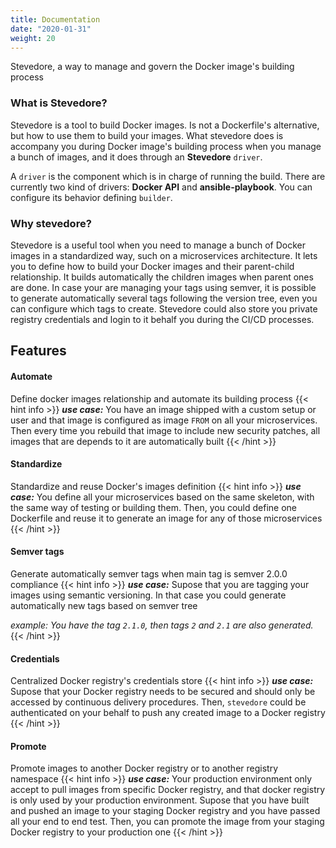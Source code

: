 ```yaml
---
title: Documentation
date: "2020-01-31"
weight: 20
---
```


Stevedore, a way to manage and govern the Docker image's building process

### What is Stevedore?

Stevedore is a tool to build Docker images. Is not a Dockerfile's alternative, but how to use them to build your images. 
What stevedore does is accompany you during Docker image's building process when you manage a bunch of images, and it does through an **Stevedore** `driver`.

A `driver` is the component which is in charge of running the build. There are currently two kind of drivers: **Docker API** and **ansible-playbook**. You can configure its behavior defining `builder`.

### Why stevedore?

Stevedore is a useful tool when you need to manage a bunch of Docker images in a standardized way, such on a microservices architecture. It lets you to define how to build your Docker images and their parent-child relationship. It builds automatically the children images when parent ones are done. In case your are managing your tags using semver, it is possible to generate automatically several tags following the version tree, even you can configure which tags to create.
Stevedore could also store you private registry credentials and login to it behalf you during the CI/CD processes.

## Features

#### Automate
Define docker images relationship and automate its building process
{{< hint info >}}
 **_use case:_** You have an image shipped with a custom setup or user  and that image is configured as image `FROM` on all your microservices. Then every time you rebuild that image to include new security patches, all images that are depends to it are automatically built
{{< /hint >}}

#### Standardize
Standardize and reuse Docker's images definition
{{< hint info >}}
**_use case:_** You define all your microservices based on the same skeleton, with the same way of testing or building them.
Then, you could define one Dockerfile and reuse it to generate an image for any of those microservices
{{< /hint >}}

#### Semver tags
Generate automatically semver tags when main tag is semver 2.0.0 compliance
{{< hint info >}}
**_use case:_** Supose that you are tagging your images using semantic versioning. In that case you could generate automatically new tags based on semver tree

_example:_
_You have the tag `2.1.0`, then tags `2` and `2.1` are also generated._
{{< /hint >}}

#### Credentials
Centralized Docker registry's credentials store
{{< hint info >}}
**_use case:_** Supose that your Docker registry needs to be secured and should only be accessed by continuous delivery procedures. Then, `stevedore` could be authenticated on your behalf to push any created image to a Docker registry
{{< /hint >}}

#### Promote
Promote images to another Docker registry or to another registry namespace
{{< hint info >}}
**_use case:_** Your production environment only accept to pull images from specific Docker registry, and that docker registry is only used by your production environment. Supose that you have built and pushed an image to your staging Docker registry and you have passed all your end to end test. Then, you can promote the image from your staging Docker registry to your production one
{{< /hint >}}
